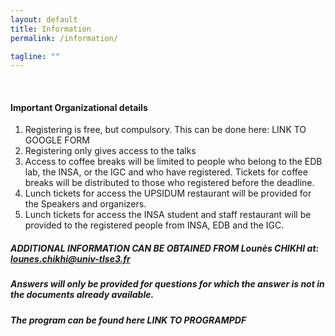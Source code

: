 ```yaml
---
layout: default
title: Information
permalink: /information/

tagline: ""
---
```


<br/>

#### Important Organizational details

1. Registering is free, but compulsory. This can be done here: LINK TO GOOGLE FORM  
2. Registering only gives access to the talks  
3. Access to coffee breaks will be limited to people who belong to the EDB lab, the INSA, or the IGC and who have registered. Tickets for coffee breaks will be distributed to those who registered before the deadline.  
3. Lunch tickets for access the UPSIDUM restaurant will be provided for the Speakers and organizers.  
4. Lunch tickets for access the INSA student and staff restaurant will be provided to the registered people from INSA, EDB and the IGC.

##### ADDITIONAL INFORMATION CAN BE OBTAINED FROM Lounès CHIKHI at: lounes.chikhi@univ-tlse3.fr

##### Answers will only be provided for questions for which the answer is not in the documents already available.

##### The program can be found here LINK TO PROGRAMPDF

